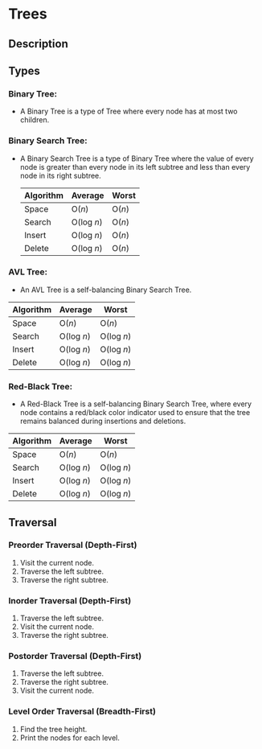 # Trees

## Description

## Types
### **Binary Tree:** 
- A Binary Tree is a type of Tree where every node has at most two children.

### **Binary Search Tree:**
- A Binary Search Tree is a type of Binary Tree where the value of every node is greater than every node in its left subtree and less than every node in its right subtree.

     | Algorithm | Average | Worst |
     |-----------|---------|-------|
     | Space      | O(*n*)     | O(*n*) |
     | Search     | O(log *n*) | O(*n*) |
     | Insert     | O(log *n*) | O(*n*) |
     | Delete     | O(log *n*) | O(*n*) |

### **AVL Tree:** 
- An AVL Tree is a self-balancing Binary Search Tree.

| Algorithm | Average | Worst |
|-----------|---------|-------|
| Space      | O(*n*)     | O(*n*) |
| Search     | O(log *n*) | O(log *n*) |
| Insert     | O(log *n*) | O(log *n*) |
| Delete     | O(log *n*) | O(log *n*) |

### **Red-Black Tree:**
- A Red-Black Tree is a self-balancing Binary Search Tree, where every node contains a red/black color indicator used to ensure that the tree remains balanced during insertions and deletions.

| Algorithm | Average | Worst |
|-----------|---------|-------|
| Space      | O(*n*)     | O(*n*) |
| Search     | O(log *n*) | O(log *n*) |
| Insert     | O(log *n*) | O(log *n*) |
| Delete     | O(log *n*) | O(log *n*) |

## Traversal

### **Preorder Traversal (Depth-First)**
  1. Visit the current node.
  2. Traverse the left subtree.
  3. Traverse the right subtree.

### **Inorder Traversal (Depth-First)**
  1. Traverse the left subtree.
  2. Visit the current node.
  3. Traverse the right subtree.

### **Postorder Traversal (Depth-First)**
  1. Traverse the left subtree.
  2. Traverse the right subtree.
  3. Visit the current node.

### **Level Order Traversal (Breadth-First)**
  1. Find the tree height.
  2. Print the nodes for each level.
